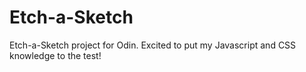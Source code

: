 # Etch-a-Sketch
Etch-a-Sketch project for Odin. Excited to put my Javascript and CSS knowledge to the test! 
